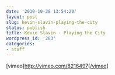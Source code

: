 ```yaml
---
date: '2010-10-28 13:54:20'
layout: post
slug: kevin-slavin-playing-the-city
status: publish
title: Kevin Slavin - Playing the City
wordpress_id: '283'
categories:
- stuff
---
```


[vimeo]http://vimeo.com/8216497[/vimeo] 
